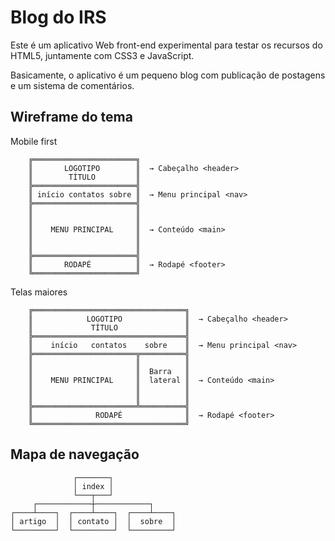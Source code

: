 # Blog do IRS
Este é um aplicativo Web front-end experimental para testar os recursos do HTML5, juntamente com CSS3 e JavaScript.

Basicamente, o aplicativo é um pequeno blog com publicação de postagens e um sistema de comentários.

## Wireframe do tema
Mobile first
```
	╔═══════════════════════╗
	║       LOGOTIPO        ║  → Cabeçalho <header>
	║        TÍTULO         ║ 
	╠═══════════════════════╣
	║ início contatos sobre ║  → Menu principal <nav>
	╠═══════════════════════╣
	║                       ║
	║                       ║
	║    MENU PRINCIPAL     ║  → Conteúdo <main>
	║                       ║
	║                       ║
	╠═══════════════════════╣
	║       RODAPÉ          ║  → Rodapé <footer>
	╚═══════════════════════╝
```
Telas maiores
```
	╔══════════════════════════════════╗
	║            LOGOTIPO              ║  → Cabeçalho <header>
	║             TÍTULO               ║ 
	╠══════════════════════════════════╣
	║    início   contatos    sobre    ║  → Menu principal <nav>
	╠═══════════════════════╦══════════╣
	║                       ║          ║
	║                       ║  Barra   ║
	║    MENU PRINCIPAL     ║  lateral ║  → Conteúdo <main>
	║                       ║          ║
	║                       ║          ║
	╠═══════════════════════╩══════════╣
	║              RODAPÉ              ║  → Rodapé <footer>
	╚══════════════════════════════════╝
```
## Mapa de navegação
```
              ┌───────┐
              │ index │
              └───┬───┘
     ┌────────────┼────────────┐
┌────┴────┐  ┌────┴────┐  ┌────┴────┐
│ artigo  │  │ contato │  │  sobre  │
└─────────┘  └─────────┘  └─────────┘
```